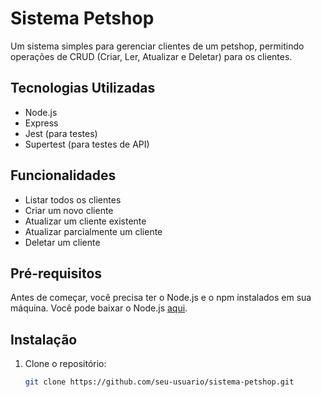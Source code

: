 # Sistema Petshop

Um sistema simples para gerenciar clientes de um petshop, permitindo operações de CRUD (Criar, Ler, Atualizar e Deletar) para os clientes.

## Tecnologias Utilizadas

- Node.js
- Express
- Jest (para testes)
- Supertest (para testes de API)

## Funcionalidades

- Listar todos os clientes
- Criar um novo cliente
- Atualizar um cliente existente
- Atualizar parcialmente um cliente
- Deletar um cliente

## Pré-requisitos

Antes de começar, você precisa ter o Node.js e o npm instalados em sua máquina. Você pode baixar o Node.js [aqui](https://nodejs.org/).

## Instalação

1. Clone o repositório:
   ```bash
   git clone https://github.com/seu-usuario/sistema-petshop.git
